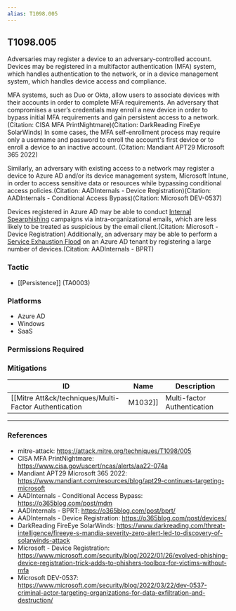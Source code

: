 ```yaml
---
alias: T1098.005
---
```


## T1098.005

Adversaries may register a device to an adversary-controlled account. Devices may be registered in a multifactor authentication (MFA) system, which handles authentication to the network, or in a device management system, which handles device access and compliance.

MFA systems, such as Duo or Okta, allow users to associate devices with their accounts in order to complete MFA requirements. An adversary that compromises a user’s credentials may enroll a new device in order to bypass initial MFA requirements and gain persistent access to a network.(Citation: CISA MFA PrintNightmare)(Citation: DarkReading FireEye SolarWinds) In some cases, the MFA self-enrollment process may require only a username and password to enroll the account's first device or to enroll a device to an inactive account. (Citation: Mandiant APT29 Microsoft 365 2022)

Similarly, an adversary with existing access to a network may register a device to Azure AD and/or its device management system, Microsoft Intune, in order to access sensitive data or resources while bypassing conditional access policies.(Citation: AADInternals - Device Registration)(Citation: AADInternals - Conditional Access Bypass)(Citation: Microsoft DEV-0537) 

Devices registered in Azure AD may be able to conduct [Internal Spearphishing](https://attack.mitre.org/techniques/T1534) campaigns via intra-organizational emails, which are less likely to be treated as suspicious by the email client.(Citation: Microsoft - Device Registration) Additionally, an adversary may be able to perform a [Service Exhaustion Flood](https://attack.mitre.org/techniques/T1499/002) on an Azure AD tenant by registering a large number of devices.(Citation: AADInternals - BPRT)


### Tactic
- [[Persistence]] (TA0003)

### Platforms
- Azure AD
- Windows
- SaaS

### Permissions Required

### Mitigations

| ID | Name | Description |
| --- | --- | --- |
| [[Mitre Att&ck/techniques/Multi-Factor Authentication|M1032]] | Multi-factor Authentication | Require multi-factor authentication to register devices in Azure AD.(Citation: Microsoft - Device Registration) Configure multi-factor authentication systems to disallow enrolling new devices for inactive accounts.(Citation: CISA MFA PrintNightmare) When first enrolling MFA, use conditional access policies to restrict device enrollment to trusted locations or devices, and consider using temporary access passes as an initial MFA solution to enroll a device.(Citation: Mandiant APT29 Microsoft 365 2022) |


---
### References

- mitre-attack: https://attack.mitre.org/techniques/T1098/005
- CISA MFA PrintNightmare: https://www.cisa.gov/uscert/ncas/alerts/aa22-074a
- Mandiant APT29 Microsoft 365 2022: https://www.mandiant.com/resources/blog/apt29-continues-targeting-microsoft
- AADInternals - Conditional Access Bypass: https://o365blog.com/post/mdm
- AADInternals - BPRT: https://o365blog.com/post/bprt/
- AADInternals - Device Registration: https://o365blog.com/post/devices/
- DarkReading FireEye SolarWinds: https://www.darkreading.com/threat-intelligence/fireeye-s-mandia-severity-zero-alert-led-to-discovery-of-solarwinds-attack
- Microsoft - Device Registration: https://www.microsoft.com/security/blog/2022/01/26/evolved-phishing-device-registration-trick-adds-to-phishers-toolbox-for-victims-without-mfa
- Microsoft DEV-0537: https://www.microsoft.com/security/blog/2022/03/22/dev-0537-criminal-actor-targeting-organizations-for-data-exfiltration-and-destruction/
